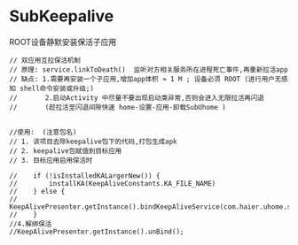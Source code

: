 # SubKeepalive
ROOT设备静默安装保活子应用

    // 双应用互拉保活机制
    // 原理: service.linkToDeath()  监听对方相关服务所在进程死亡事件,再重新拉活app
    // 缺点: 1.需要再安装一个子应用,增加app体积 ≈ 1 M ; 设备必须 ROOT (进行用户无感知 shell命令安装或升级;)
    //       2.启动Activity 中尽量不要出现启动类异常,否则会进入无限拉活再闪退
    //       (趁拉活至闪退间隙快速 home-设置-应用-卸载SubUhome )


    //使用:  (注意包名)
    // 1. 该项目去除keepalive包下的代码,打包生成apk
    // 2. keepalive包赋值到目标应用
    // 3. 目标应用启用保活时

    //    if (!isInstalledKALargerNew()) {
    //        installKA(KeepAliveConstants.KA_FILE_NAME)
    //    } else {
    //        KeepAlivePresenter.getInstance().bindKeepAliveService(com.haier.uhome.smartmirro.MirrorApplication.myApp)
    //    }
    //4.解绑保活
    //KeepAlivePresenter.getInstance().unBind();
